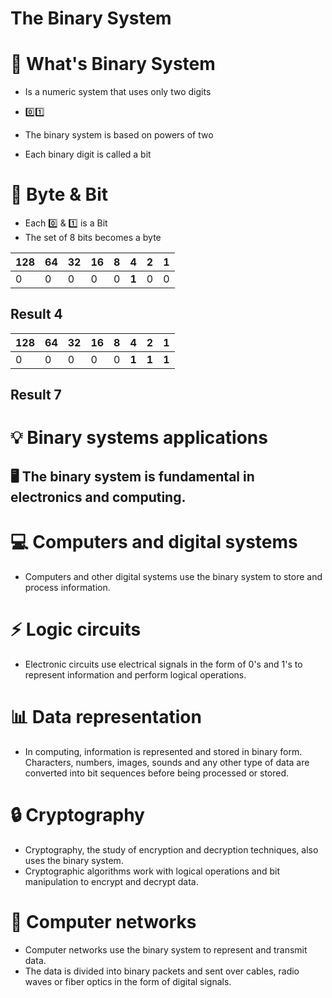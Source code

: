 #  The Binary System

# 🔎 What's Binary System

- Is a numeric system that uses only two digits 

- 0️⃣1️⃣

- The binary system is based on powers of two

- Each binary digit is called a bit

# 🔎 Byte & Bit

- Each 0️⃣ & 1️⃣ is a Bit
- The set of 8 bits becomes a byte
  
| 128 | 64 | 32 | 16 | 8 | 4 | 2 | 1 |
|:---|:---|:---|:---|:---|:---|:---|:---|
| 0 | 0 | 0 | 0 | 0 | **1** | 0 | 0 |

## Result 4

| 128 | 64 | 32 | 16 | 8 | 4 | 2 | 1 |
|:---|:---|:---|:---|:---|:---|:---|:---|
| 0 | 0 | 0 | 0 | 0 | **1** | **1** | **1** |

## Result 7

# 💡 Binary systems applications

## 🖥️ The binary system is fundamental in electronics and computing.

# 💻 Computers and digital systems

 - Computers and other digital systems use the binary system to store and process information.

# ⚡ Logic circuits

 - Electronic circuits use electrical signals in the form of 0's and 1's to represent information and perform logical operations.

# 📊 Data representation

 - In computing, information is represented and stored in binary form. Characters, numbers, images, sounds and any other type of data are converted into bit sequences before being processed or stored.

# 🔒 Cryptography

 - Cryptography, the study of encryption and decryption techniques, also uses the binary system.
 - Cryptographic algorithms work with logical operations and bit manipulation to encrypt and decrypt data.

# 📶 Computer networks
 - Computer networks use the binary system to represent and transmit data.
 - The data is divided into binary packets and sent over cables, radio waves or fiber optics in the form of digital signals.
